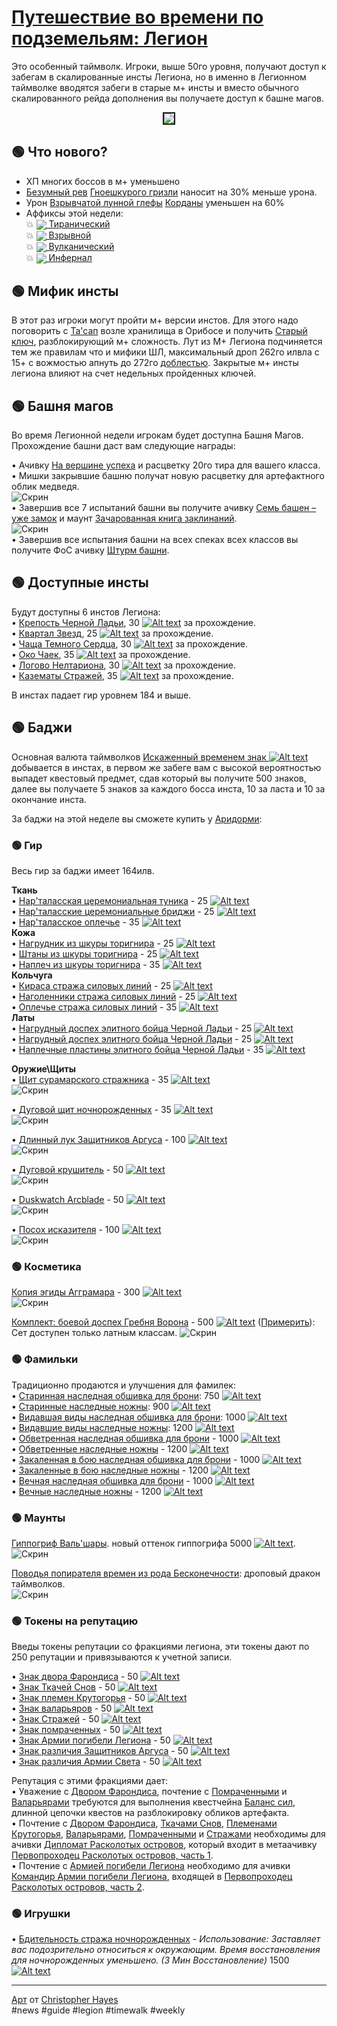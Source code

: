 # [Путешествие во времени по подземельям: Легион](https://ru.wowhead.com/event=1271)
Это особенный таймволк. Игроки, выше 50го уровня, получают доступ к забегам в скалированные инсты Легиона, но в именно в Легионном таймволке вводятся забеги в старые м+ инсты и вместо обычного скалированного рейда дополнения вы получаете доступ к башне магов.

<center>
<img src=https://raw.githubusercontent.com/MagicalCow/TrinkIT-News/main/Assets/WH326694/WH326694-1.jpg float=center border=2>
</center>

## 🟢 Что нового?
- ХП многих боссов в м+ уменьшено
- [Безумный рев](https://ru.wowhead.com/spell=200580/) [Гноешкурого гризли](https://ru.wowhead.com/npc=95779/) наносит на 30% меньше урона.
- Урон [Взрывчатой лунной глефы](https://ru.wowhead.com/spell=197513/) [Корданы](https://ru.wowhead.com/npc=95888/) уменьшен на 60%
- Аффиксы этой недели:  
💥 <a href="https://ru.wowhead.com/affix=9"><img src="https://wow.zamimg.com/images/wow/icons/tiny/achievement_boss_archaedas.gif" style="vertical-align: middle;" loading="lazy"> Тиранический</a>  
💥 <a href="https://ru.wowhead.com/affix=11"><img src="https://wow.zamimg.com/images/wow/icons/tiny/ability_ironmaidens_whirlofblood.gif" style="vertical-align: middle;" loading="lazy"> Взрывной</a>  
💥 <a href="https://ru.wowhead.com/affix=3"><img src="https://wow.zamimg.com/images/wow/icons/tiny/spell_shaman_lavasurge.gif" style="vertical-align: middle;" loading="lazy"> Вулканический</a>  
💥 <a href="https://ru.wowhead.com/affix=129"><img src="https://wow.zamimg.com/images/wow/icons/tiny/inv_infernalbrimstone.gif" style="vertical-align: middle;" loading="lazy"> Инфернал</a>  

## 🟢 Мифик инсты

В этот раз игроки могут пройти м+ версии инстов. Для этого надо поговорить с [Та'сап](https://ru.wowhead.com/npc=178804) возле хранилища в Орибосе и получить [Старый ключ](https://ru.wowhead.com/item=187786), разблокирующий м+ сложность. Лут из М+ Легиона подчиняется тем же правилам что и мифики ШЛ, максимальный дроп 262го илвла с 15+ с вожмостью апнуть до 272го [доблестью](https://ru.wowhead.com/currency=1191). Закрытые м+ инсты легиона влияют на счет недельных пройденных ключей.  


## 🟢 Башня магов
Во время Легионной недели игрокам будет доступна Башня Магов. Прохождение башни даст вам следующие награды:

• Ачивку [На вершине успеха](https://ru.wowhead.com/achievement=15309) и расцветку 20го тира для вашего класса.  
• Мишки закрывшие башню получат новую расцветку для артефактного облик медведя.  
![Скрин](../Assets/prebeared.png)  
• Завершив все 7 испытаний башни вы получите ачивку [Семь башен – уже замок](https://ru.wowhead.com/achievement=15310) и маунт [Зачарованная книга заклинаний](https://ru.wowhead.com/item=188674).  
![Скрин](../Assets/1036832.jpg)  
• Завершив все испытания башни на всех спеках всех классов вы получите ФоС ачивку [Штурм башни](https://ru.wowhead.com/achievement=15308).


## 🟢 Доступные инсты
Будут доступны 6 инстов Легиона:  
• [Крепость Черной Ладьи](https://ru.wowhead.comhttps://www.wowhead.com/black-rook-hold-dungeon-strategy-guide), 30 [![Alt text](../Assets/pvecurrency-justice.jpg)](https://ru.wowhead.com/currency=1166) за прохождение.  
• [Квартал Звезд](https://ru.wowhead.comhttps://www.wowhead.com/court-of-stars-dungeon-strategy-guide), 25 [![Alt text](../Assets/pvecurrency-justice.jpg)](https://ru.wowhead.com/currency=1166) за прохождение.  
• [Чаща Темного Сердца](https://ru.wowhead.comhttps://www.wowhead.com/darkheart-thicket-dungeon-strategy-guide), 30 [![Alt text](../Assets/pvecurrency-justice.jpg)](https://ru.wowhead.com/currency=1166) за прохождение.  
• [Око Чаек](https://ru.wowhead.comhttps://www.wowhead.com/eye-of-azshara-dungeon-strategy-guide), 35 [![Alt text](../Assets/pvecurrency-justice.jpg)](https://ru.wowhead.com/currency=1166) за прохождение.  
• [Логово Нелтариона](https://ru.wowhead.comhttps://www.wowhead.com/neltharions-lair-dungeon-strategy-guide), 30 [![Alt text](../Assets/pvecurrency-justice.jpg)](https://ru.wowhead.com/currency=1166) за прохождение.  
• [Казематы Стражей](https://ru.wowhead.comhttps://www.wowhead.com/vault-of-the-wardens-dungeon-strategy-guide), 35 [![Alt text](../Assets/pvecurrency-justice.jpg)](https://ru.wowhead.com/currency=1166) за прохождение.  

В инстах падает гир уровнем 184 и выше.

## 🟢 Баджи
Основная валюта таймволков [Искаженный временем знак ![Alt text](../Assets/pvecurrency-justice.jpg)](https://ru.wowhead.com/currency=1166) добывается в инстах, в первом же забеге вам с высокой вероятностью выпадет квестовый предмет, сдав который вы получите 500 знаков, далее вы получаете 5 знаков за каждого босса инста, 10 за ласта и 10 за окончание инста.

За баджи на этой неделе вы сможете купить у [Аридорми](https://ru.wowhead.com/npc=180899/):

### 🟢 Гир
Весь гир за баджи имеет 164илв.

**Ткань**  
• [Нар'таласская церемониальная туника](https://ru.wowhead.com/item=187579) - 25 [![Alt text](../Assets/pvecurrency-justice.jpg)](https://ru.wowhead.com/currency=1166)  
• [Нар'таласские церемониальные бриджи](https://ru.wowhead.com/item=187580) - 25 [![Alt text](../Assets/pvecurrency-justice.jpg)](https://ru.wowhead.com/currency=1166)  
• [Нар'таласское оплечье](https://ru.wowhead.com/item=187581) - 35 [![Alt text](../Assets/pvecurrency-justice.jpg)](https://ru.wowhead.com/currency=1166)  
**Кожа**  
• [Нагрудник из шкуры торигнира](https://ru.wowhead.com/item=187582) - 25 [![Alt text](../Assets/pvecurrency-justice.jpg)](https://ru.wowhead.com/currency=1166)  
• [Штаны из шкуры торигнира](https://ru.wowhead.com/item=187583) - 25 [![Alt text](../Assets/pvecurrency-justice.jpg)](https://ru.wowhead.com/currency=1166)  
• [Наплеч из шкуры торигнира](https://ru.wowhead.com/item=187584) - 35 [![Alt text](../Assets/pvecurrency-justice.jpg)](https://ru.wowhead.com/currency=1166)  
**Кольчуга**  
• [Кираса стража силовых линий](https://ru.wowhead.com/item=187585) - 25 [![Alt text](../Assets/pvecurrency-justice.jpg)](https://ru.wowhead.com/currency=1166)  
• [Наголенники стража силовых линий](https://ru.wowhead.com/item=187586) - 25 [![Alt text](../Assets/pvecurrency-justice.jpg)](https://ru.wowhead.com/currency=1166)  
• [Оплечье стража силовых линий](https://ru.wowhead.com/item=187587) - 35 [![Alt text](../Assets/pvecurrency-justice.jpg)](https://ru.wowhead.com/currency=1166)  
**Латы**  
• [Нагрудный доспех элитного бойца Черной Ладьи](https://ru.wowhead.com/item=187588) - 25 [![Alt text](../Assets/pvecurrency-justice.jpg)](https://ru.wowhead.com/currency=1166)  
• [Нагрудный доспех элитного бойца Черной Ладьи](https://ru.wowhead.com/item=187588) - 25 [![Alt text](../Assets/pvecurrency-justice.jpg)](https://ru.wowhead.com/currency=1166)  
• [Наплечные пластины элитного бойца Черной Ладьи](https://ru.wowhead.com/item=187590) - 35 [![Alt text](../Assets/pvecurrency-justice.jpg)](https://ru.wowhead.com/currency=1166)  

**Оружие\Щиты**  
• [Щит сурамарского стражника](https://ru.wowhead.com/item=187563) - 35 [![Alt text](../Assets/pvecurrency-justice.jpg)](https://ru.wowhead.com/currency=1166)  
![Скрин](../Assets/1032595.jpg)  

• [Дуговой щит ночнорожденных](https://ru.wowhead.com/item=187564) - 35 [![Alt text](../Assets/pvecurrency-justice.jpg)](https://ru.wowhead.com/currency=1166)  
![Скрин](../Assets/1032594.jpg)  

• [Длинный лук Защитников Аргуса](https://ru.wowhead.com/item=187565) - 100 [![Alt text](../Assets/pvecurrency-justice.jpg)](https://ru.wowhead.com/currency=1166)  
![Скрин](../Assets/1032588.jpg)  

• [Дуговой крушитель](https://ptr.wowhead.com/item=187568) - 50 [![Alt text](../Assets/pvecurrency-justice.jpg)](https://ru.wowhead.com/currency=1166)  
![Скрин](../Assets/1032598.jpg)  

• [Duskwatch Arcblade](https://ru.wowhead.com/item=187568) - 50 [![Alt text](../Assets/pvecurrency-justice.jpg)](https://ru.wowhead.com/currency=1166)  
![Скрин](../Assets/1032597.jpg)  

• [Посох исказителя](https://ru.wowhead.com/item=187578) - 100 [![Alt text](../Assets/pvecurrency-justice.jpg)](https://ru.wowhead.com/currency=1166)  
![Скрин](../Assets/1032596.jpg)  


### 🟢 Косметика

[Копия эгиды Агграмара](https://ru.wowhead.com/item=187562) - 300 [![Alt text](../Assets/pvecurrency-justice.jpg)](https://ru.wowhead.com/currency=1166)  
![Скрин](../Assets/1032583.jpg)  

[Комплект: боевой доспех Гребня Ворона](https://ru.wowhead.com/item=188209) - 500 [![Alt text](../Assets/pvecurrency-justice.jpg)](https://ru.wowhead.com/currency=1166)   ([Примерить](https://ru.wowhead.comhttps://ptr.wowhead.com/dressing-room#dm0z0zM89c8H8by8F8Mjq8J8bZ8K8MLw8bK808bO808O808S8dn8U8dH8bJ8MAL8bC8MAM8bQ8MA48qO8Mfk8bg8MNf8bv8MNl8on8df8Q8MLQ8sK8z2i8aP8Mkw8f28meN8qV8Msc8a38MRT8qz8MRJ87r32Z8083Oh87c3Ow87V3248083238083218083Oi80832287q)): Сет доступен только латным классам.
![Скрин](../Assets/1033844.jpg)  

### 🟢 Фамильки
Традиционно продаются и улучшения для фамилек:  
• [Старинная наследная обшивка для брони](https://ru.wowhead.com/item=122338): 750 [![Alt text](../Assets/pvecurrency-justice.jpg)](https://ru.wowhead.com/currency=1166)  
• [Старинные наследные ножны](https://ru.wowhead.com/item=122339): 900 [![Alt text](../Assets/pvecurrency-justice.jpg)](https://ru.wowhead.com/currency=1166)  
• [Видавшая виды наследная обшивка для брони](https://ru.wowhead.com/item=122340): 1000 [![Alt text](../Assets/pvecurrency-justice.jpg)](https://ru.wowhead.com/currency=1166)  
• [Видавшие виды наследные ножны](https://ru.wowhead.com/item=122341): 1200 [![Alt text](../Assets/pvecurrency-justice.jpg)](https://ru.wowhead.com/currency=1166)  
• [Обветренная наследная обшивка для брони](https://ru.wowhead.com/item=151614) - 1000 [![Alt text](../Assets/pvecurrency-justice.jpg)](https://ru.wowhead.com/currency=1166)  
• [Обветренные наследные ножны](https://ru.wowhead.com/item=151615) - 1200 [![Alt text](../Assets/pvecurrency-justice.jpg)](https://ru.wowhead.com/currency=1166)  
• [Закаленная в бою наследная обшивка для брони](https://ru.wowhead.com/item=167731) - 1000 [![Alt text](../Assets/pvecurrency-justice.jpg)](https://ru.wowhead.com/currency=1166)  
• [Закаленные в бою наследные ножны](https://ru.wowhead.com/item=167732) - 1200 [![Alt text](../Assets/pvecurrency-justice.jpg)](https://ru.wowhead.com/currency=1166)  
• [Вечная наследная обшивка для брони](https://ru.wowhead.com/item=187997) - 1000 [![Alt text](../Assets/pvecurrency-justice.jpg)](https://ru.wowhead.com/currency=1166)  
• [Вечные наследные ножны](https://ru.wowhead.com/item=187998) - 1200 [![Alt text](../Assets/pvecurrency-justice.jpg)](https://ru.wowhead.com/currency=1166)  

### 🟢 Маунты

[Гиппогриф Валь'шары](https://ru.wowhead.com/item=187595). новый оттенок гиппогрифа 5000 [![Alt text](../Assets/pvecurrency-justice.jpg)](https://ru.wowhead.com/currency=1166).  
![Скрин](../Assets/061310071321.jpg) 

[Поводья попирателя времен из рода Бесконечности](https://ru.wowhead.com/item=133543): дроповый дракон таймволков.  
![Скрин](../Assets/489899.jpg)

### 🟢 Токены на репутацию
Введы токены репутации со фракциями легиона, эти токены дают по 250 репутации и привязываются к учетной записи. 

• [Знак двора Фарондиса](https://ru.wowhead.com/item=146943) - 50 [![Alt text](../Assets/pvecurrency-justice.jpg)](https://ru.wowhead.com/currency=1166)  
• [Знак Ткачей Снов](https://ru.wowhead.com/item=146942) - 50 [![Alt text](../Assets/pvecurrency-justice.jpg)](https://ru.wowhead.com/currency=1166)  
• [Знак племен Крутогорья](https://ru.wowhead.com/item=146944) - 50 [![Alt text](../Assets/pvecurrency-justice.jpg)](https://ru.wowhead.com/currency=1166)  
• [Знак валарьяров](https://ru.wowhead.com/item=146941) - 50 [![Alt text](../Assets/pvecurrency-justice.jpg)](https://ru.wowhead.com/currency=1166)  
• [Знак Стражей](https://ru.wowhead.com/item=146945) - 50 [![Alt text](../Assets/pvecurrency-justice.jpg)](https://ru.wowhead.com/currency=1166)  
• [Знак помраченных](https://ru.wowhead.com/item=146946) - 50 [![Alt text](../Assets/pvecurrency-justice.jpg)](https://ru.wowhead.com/currency=1166)  
• [Знак Армии погибели Легиона](https://ru.wowhead.com/item=146950) - 50 [![Alt text](../Assets/pvecurrency-justice.jpg)](https://ru.wowhead.com/currency=1166)  
• [Знак различия Защитников Аргуса](https://ru.wowhead.com/item=152960) - 50 [![Alt text](../Assets/pvecurrency-justice.jpg)](https://ru.wowhead.com/currency=1166)  
• [Знак различия Армии Света](https://ru.wowhead.com/item=152957) - 50 [![Alt text](../Assets/pvecurrency-justice.jpg)](https://ru.wowhead.com/currency=1166)  

Репутация с этими фракциями дает:  
• Уважение с [Двором Фарондиса](https://ru.wowhead.com/faction=1900), почтение с [Помраченными](https://ru.wowhead.com/faction=1859) и [Валарьярами](https://ru.wowhead.com/faction=1948) требуются для выполнения квестчейна [Баланс сил](https://ru.wowhead.com/quest=43533), длинной цепочки квестов на разблокировку обликов артефакта.  
• Почтение с [Двором Фарондиса](https://ru.wowhead.com/faction=1900), [Ткачами Снов](https://ru.wowhead.com/faction=1883), [Племенами Крутогорья](https://ru.wowhead.com/faction=1828), [Валарьярами](https://ru.wowhead.com/faction=1948), [Помраченными](https://ru.wowhead.com/faction=1859) и [Стражами](https://ru.wowhead.com/faction=1894) необходимы для ачивки [Дипломат Расколотых островов](https://ru.wowhead.com/achievement=10672), который входит в метаачивку [Первопроходец Расколотых островов, часть 1](https://ru.wowhead.com/achievement=11190).  
• Почтение с [Армией погибели Легиона](https://ru.wowhead.com/faction=2045) необходимо для ачивки [Командир Армии погибели Легиона](https://ru.wowhead.com/achievement=11545), входящей в [Первопроходец Расколотых островов, часть 2](https://ru.wowhead.com/achievement=11446).  

### 🟢 Игрушки
• [Бдительность стража ночнорожденных](https://ru.wowhead.com/item=187591) - *Использование: Заставляет вас подозрительно относиться к окружающим. Время восстановления для ночнорожденных уменьшено. (3 Мин Восстановление)* 1500 [![Alt text](../Assets/pvecurrency-justice.jpg)](https://ru.wowhead.com/currency=1166)

---
[Арт](https://www.artstation.com/artwork/8nobG) от [Christopher Hayes](https://www.artstation.com/craze)  
#news #guide #legion #timewalk #weekly